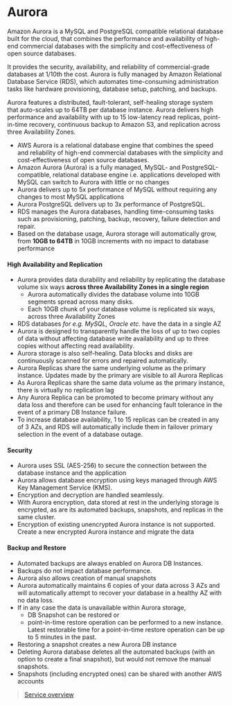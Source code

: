 # Aurora

Amazon Aurora is a MySQL and PostgreSQL compatible relational database built for the cloud, that combines the performance and availability of high-end commercial databases with the simplicity and cost-effectiveness of open source databases.

It provides the security, availability, and reliability of commercial-grade databases at 1/10th the cost. Aurora is fully managed by Amazon Relational Database Service (RDS), which automates time-consuming administration tasks like hardware provisioning, database setup, patching, and backups.

Aurora features a distributed, fault-tolerant, self-healing storage system that auto-scales up to 64TB per database instance. Aurora delivers high performance and availability with up to 15 low-latency read replicas, point-in-time recovery, continuous backup to Amazon S3, and replication across three Availability Zones.

- AWS Aurora is a relational database engine that combines the speed and reliability of high-end commercial databases with the simplicity and cost-effectiveness of open source databases.
- Amazon Aurora (Aurora) is a fully managed, MySQL- and PostgreSQL-compatible, relational database engine i.e. applications developed with MySQL can switch to Aurora with little or no changes
- Aurora delivers up to 5x performance of MySQL without requiring any changes to most MySQL applications
- Aurora PostgreSQL delivers up to 3x performance of PostgreSQL.
- RDS manages the Aurora databases, handling time-consuming tasks such as provisioning, patching, backup, recovery, failure detection and repair.
- Based on the database usage, Aurora storage will automatically grow, from **10GB to 64TB** in 10GB increments with no impact to database performance

#### High Availability and Replication

- Aurora provides data durability and reliability by replicating the database volume six ways **across three Availability Zones in a single region**
  - Aurora automatically divides the database volume into 10GB segments spread across many disks.
  - Each 10GB chunk of your database volume is replicated six ways, across three Availability Zones
- RDS databases _for e.g. MySQL, Oracle etc._ have the data in a single AZ
- Aurora is designed to transparently handle the loss of up to two copies of data without affecting database write availability and up to three copies without affecting read availability.
- Aurora storage is also self-healing. Data blocks and disks are continuously scanned for errors and repaired automatically.
- Aurora Replicas share the same underlying volume as the primary instance. Updates made by the primary are visible to all Aurora Replicas
- As Aurora Replicas share the same data volume as the primary instance, there is virtually no replication lag
- Any Aurora Replica can be promoted to become primary without any data loss and therefore can be used for enhancing fault tolerance in the event of a primary DB Instance failure.
- To increase database availability, 1 to 15 replicas can be created in any of 3 AZs, and RDS will automatically include them in failover primary selection in the event of a database outage.

#### Security

- Aurora uses SSL (AES-256) to secure the connection between the database instance and the application
- Aurora allows database encryption using keys managed through AWS Key Management Service (KMS).
- Encryption and decryption are handled seamlessly.
- With Aurora encryption, data stored at rest in the underlying storage is encrypted, as are its automated backups, snapshots, and replicas in the same cluster.
- Encryption of existing unencrypted Aurora instance is not supported. Create a new encrypted Aurora instance and migrate the data

#### Backup and Restore

- Automated backups are always enabled on Aurora DB Instances.
- Backups do not impact database performance.
- Aurora also allows creation of manual snapshots
- Aurora automatically maintains 6 copies of your data across 3 AZs and will automatically attempt to recover your database in a healthy AZ with no data loss.
- If in any case the data is unavailable within Aurora storage,
  - DB Snapshot can be restored or
  - point-in-time restore operation can be performed to a new instance. Latest restorable time for a point-in-time restore operation can be up to 5 minutes in the past.
- Restoring a snapshot creates a new Aurora DB instance
- Deleting Aurora database deletes all the automated backups (with an option to create a final snapshot), but would not remove the manual snapshots.
- Snapshots (including encrypted ones) can be shared with another AWS accounts

> [Service overview](https://aws.amazon.com/cloudfront/)
